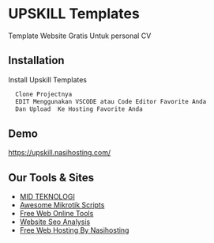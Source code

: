
# UPSKILL Templates

Template Website Gratis Untuk personal CV 

## Installation

Install Upskill Templates

```bash
  Clone Projectnya 
  EDIT Menggunakan VSCODE atau Code Editor Favorite Anda 
  Dan Upload  Ke Hosting Favorite Anda
```
    
## Demo

https://upskill.nasihosting.com/


## Our Tools & Sites

 - [MID TEKNOLOGI](https://midteknologi.com)
 - [Awesome Mikrotik Scripts](https://mikrotikscripts.netlify.app/)
 - [Free Web Online Tools](https://supertools.me)
 - [Website Seo Analysis](https://midteknologi.com/tools/website-analysis/)
  - [Free Web Hosting By Nasihosting](https://nasihosting.com)

